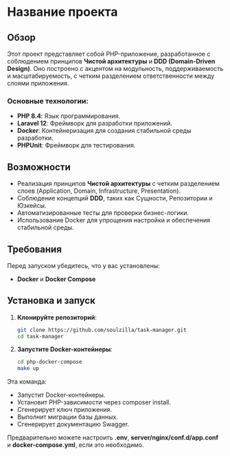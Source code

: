 # Название проекта

## Обзор

Этот проект представляет собой PHP-приложение, разработанное с соблюдением принципов **Чистой архитектуры** и **DDD (Domain-Driven Design)**. Оно построено с акцентом на модульность, поддерживаемость и масштабируемость, с четким разделением ответственности между слоями приложения.

### Основные технологии:
- **PHP 8.4**: Язык программирования.
- **Laravel 12**: Фреймворк для разработки приложений.
- **Docker**: Контейнеризация для создания стабильной среды разработки.
- **PHPUnit**: Фреймворк для тестирования.

## Возможности

- Реализация принципов **Чистой архитектуры** с четким разделением слоев (Application, Domain, Infrastructure, Presentation).
- Соблюдение концепций **DDD**, таких как Сущности, Репозитории и Юзкейсы.
- Автоматизированные тесты для проверки бизнес-логики.
- Использование Docker для упрощения настройки и обеспечения стабильной среды.

## Требования

Перед запуском убедитесь, что у вас установлены:
- **Docker** и **Docker Compose**

## Установка и запуск

1. **Клонируйте репозиторий**:
   ```bash
   git clone https://github.com/soulzilla/task-manager.git
   cd task-manager
   ```

2. **Запустите Docker-контейнеры**:
    ```bash
   cd php-docker-compose
   make up
    ```
Эта команда:

- Запустит Docker-контейнеры.
- Установит PHP-зависимости через composer install.
- Сгенерирует ключ приложения.
- Выполнит миграции базы данных.
- Сгенерирует документацию Swagger.

Предварительно можете настроить **.env**, **server/nginx/conf.d/app.conf** и **docker-compose.yml**, если это необходимо.